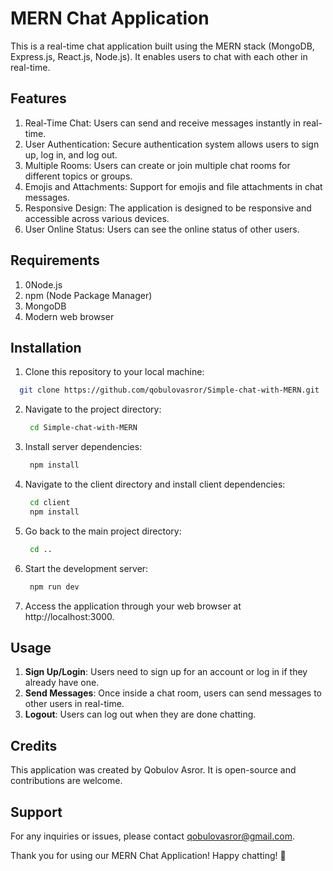 # MERN Chat Application

This is a real-time chat application built using the MERN stack (MongoDB, Express.js, React.js, Node.js). It enables users to chat with each other in real-time.

## Features

1. Real-Time Chat: Users can send and receive messages instantly in real-time.
2. User Authentication: Secure authentication system allows users to sign up, log in, and log out.
3. Multiple Rooms: Users can create or join multiple chat rooms for different topics or groups.
4. Emojis and Attachments: Support for emojis and file attachments in chat messages.
5. Responsive Design: The application is designed to be responsive and accessible across various devices.
6. User Online Status: Users can see the online status of other users.


## Requirements
1. 0Node.js
2. npm (Node Package Manager)
3. MongoDB
4. Modern web browser

## Installation

1. Clone this repository to your local machine:
  ```bash
    git clone https://github.com/qobulovasror/Simple-chat-with-MERN.git
  ```
2. Navigate to the project directory:
   ```bash
    cd Simple-chat-with-MERN
   ```
4. Install server dependencies:
   ```bash
    npm install
   ```
5. Navigate to the client directory and install client dependencies:
   ```bash
    cd client
    npm install
   ```
6. Go back to the main project directory:
   ```bash
    cd ..
   ```
7. Start the development server:
   ```bash
    npm run dev
   ```
8. Access the application through your web browser at http://localhost:3000.

## Usage

1. __Sign Up/Login__: Users need to sign up for an account or log in if they already have one.
2. __Send Messages__: Once inside a chat room, users can send messages to other users in real-time.
3. __Logout__: Users can log out when they are done chatting.

## Credits

This application was created by Qobulov Asror. It is open-source and contributions are welcome.

## Support
For any inquiries or issues, please contact qobulovasror@gmail.com.


Thank you for using our MERN Chat Application! Happy chatting! 🚀

